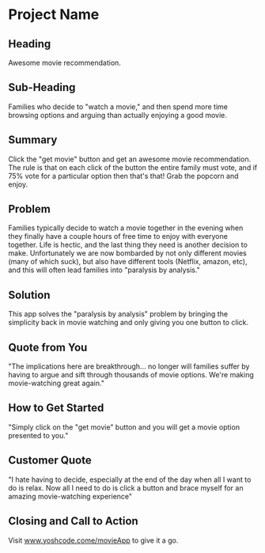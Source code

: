 # Project Name #
<!--
////////////////////
MVP V1. Deadline 12:30
Our movie app will allow a user to enter homescreen and see title,
picture of a random movie, the rating of that movie (number from 1-10), and two buttons under photo:
"Im feeling lucky" button will just reload the page
"Submit movie" will take you to the submit.html (blank html page for MVP)

SETUP
-package.json √
- npm install dependencies √
- install eslint
- file structure process file, compiled file, (views file holding components), server config file, data.json file

RENDERING
index.html (homepage)
submit.html

NOTES:
- initial movie image can be stored in a json file rather than database

////////////////////
MVP V2.0
submit.html
User sees a brief text overview of how legit of a movie they need to submit
they then submit title
 - submit number rating
 - submit url of image


///////////////
MVP V3.0
setup: add minification in gulp
feature add: "display all" button that displays all movies and their ratings in a dropdown (implement the map function)
improvement: change number rating to a star rating
authentication: signup
database: move from json to actual database
deploy: to live


/////////////////////
MVP V4.0
feature add:
improvement: Make it look sexy
improvement: allow signed in users to mark a movie as "viewed" or not.
improvement: allow signed in users to view "all" or just "never seen"





> This material was originally posted [here](http://www.quora.com/What-is-Amazons-approach-to-product-development-and-product-management). It is reproduced here for posterities sake.

There is an approach called "working backwards" that is widely used at Amazon. They work backwards from the customer, rather than starting with an idea for a product and trying to bolt customers onto it. While working backwards can be applied to any specific product decision, using this approach is especially important when developing new products or features.

For new initiatives a product manager typically starts by writing an internal press release announcing the finished product. The target audience for the press release is the new/updated product's customers, which can be retail customers or internal users of a tool or technology. Internal press releases are centered around the customer problem, how current solutions (internal or external) fail, and how the new product will blow away existing solutions.

If the benefits listed don't sound very interesting or exciting to customers, then perhaps they're not (and shouldn't be built). Instead, the product manager should keep iterating on the press release until they've come up with benefits that actually sound like benefits. Iterating on a press release is a lot less expensive than iterating on the product itself (and quicker!).

If the press release is more than a page and a half, it is probably too long. Keep it simple. 3-4 sentences for most paragraphs. Cut out the fat. Don't make it into a spec. You can accompany the press release with a FAQ that answers all of the other business or execution questions so the press release can stay focused on what the customer gets. My rule of thumb is that if the press release is hard to write, then the product is probably going to suck. Keep working at it until the outline for each paragraph flows.

Oh, and I also like to write press-releases in what I call "Oprah-speak" for mainstream consumer products. Imagine you're sitting on Oprah's couch and have just explained the product to her, and then you listen as she explains it to her audience. That's "Oprah-speak", not "Geek-speak".

Once the project moves into development, the press release can be used as a touchstone; a guiding light. The product team can ask themselves, "Are we building what is in the press release?" If they find they're spending time building things that aren't in the press release (overbuilding), they need to ask themselves why. This keeps product development focused on achieving the customer benefits and not building extraneous stuff that takes longer to build, takes resources to maintain, and doesn't provide real customer benefit (at least not enough to warrant inclusion in the press release).
 -->

## Heading ##
  Awesome movie recommendation.

## Sub-Heading ##
  Families who decide to "watch a movie," and then spend more time browsing options and arguing than actually enjoying a good movie.

## Summary ##
  Click the "get movie" button and get an awesome movie recommendation. The rule is that on each click of the button the entire family must vote, and if 75% vote for a particular option then that's that! Grab the popcorn and enjoy.

## Problem ##
  Families typically decide to watch a movie together in the evening when they finally have a couple hours of free time to enjoy with everyone together. Life is hectic, and the last thing they need is another decision to make. Unfortunately we are now bombarded by not only different movies (many of which suck), but also have different tools (Netflix, amazon, etc), and this will often lead families into "paralysis by analysis."

## Solution ##
   This app solves the "paralysis by analysis" problem by bringing the simplicity back in movie watching and only giving you one button to click.

## Quote from You ##
  "The implications here are breakthrough... no longer will families suffer by having to argue and sift through thousands of movie options. We're making movie-watching great again."

## How to Get Started ##
  "Simply click on the "get movie" button and you will get a movie option presented to you."

## Customer Quote ##
  "I hate having to decide, especially at the end of the day when all I want to do is relax. Now all I need to do is click a button and brace myself for an amazing movie-watching experience"

## Closing and Call to Action ##
  Visit www.yoshcode.come/movieApp to give it a go.
